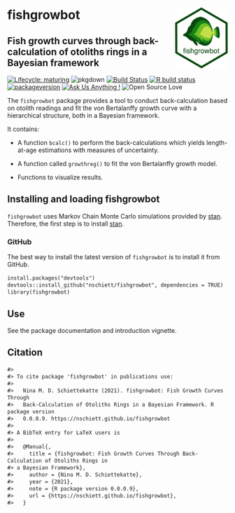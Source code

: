 <!-- README.md is generated from README.Rmd. Please edit that file -->

fishgrowbot <img src="man/figures/fishgrowbot_logo_white.png" width = 120 alt="fishgrowbot logo" align = "right" />
===================================================================================================================

Fish growth curves through back-calculation of otoliths rings in a Bayesian framework
-------------------------------------------------------------------------------------

<!-- badges: start -->

[![Lifecycle:
maturing](https://img.shields.io/badge/lifecycle-maturing-blue.svg)](https://www.tidyverse.org/lifecycle/#maturing)
![pkgdown](https://github.com/nschiett/fishgrowbot/workflows/pkgdown/badge.svg)
[![Build
Status](https://api.travis-ci.org/nschiett/fishualize.png?branch=master)](https://travis-ci.com/nschiett/fishgrowbot)
[![R build
status](https://github.com/nschiett/fishgrowbot/workflows/R-CMD-check/badge.svg)](https://github.com/nschiett/fishgrowbot/actions)
[![packageversion](https://img.shields.io/badge/Package%20version-0.0.0.9-orange.svg)](commits/master)
[![Ask Us Anything
!](https://img.shields.io/badge/Ask%20us-anything-1abc9c.svg)](https://github.com/nschiett/fishgrowbot/issues/new)
![Open Source
Love](https://badges.frapsoft.com/os/v2/open-source.svg?v=103)
<!-- badges: end -->

The `fishgrowbot` package provides a tool to conduct back-calculation
based on otolith readings and fit the von Bertalanffy growth curve with
a hierarchical structure, both in a Bayesian framework.

It contains:

-   A function `bcalc()` to perform the back-calculations which yields
    length-at-age estimations with measures of uncertainty.

-   A function called `growthreg()` to fit the von Bertalanffy growth
    model.

-   Functions to visualize results.

Installing and loading fishgrowbot
----------------------------------

`fishgrowbot` uses Markov Chain Monte Carlo simulations provided by
[stan](https://github.com/stan-dev/rstan/wiki/RStan-Getting-Started).
Therefore, the first step is to install
[stan](https://github.com/stan-dev/rstan/wiki/RStan-Getting-Started).

### GitHub

The best way to install the latest version of `fishgrowbot` is to
install it from GitHub.

    install.packages("devtools")
    devtools::install_github("nschiett/fishgrowbot", dependencies = TRUE)
    library(fishgrowbot)

Use
---

See the package documentation and introduction vignette.

Citation
--------

    #> 
    #> To cite package 'fishgrowbot' in publications use:
    #> 
    #>   Nina M. D. Schiettekatte (2021). fishgrowbot: Fish Growth Curves Through
    #>   Back-Calculation of Otoliths Rings in a Bayesian Framework. R package version
    #>   0.0.0.9. https://nschiett.github.io/fishgrowbot
    #> 
    #> A BibTeX entry for LaTeX users is
    #> 
    #>   @Manual{,
    #>     title = {fishgrowbot: Fish Growth Curves Through Back-Calculation of Otoliths Rings in
    #> a Bayesian Framework},
    #>     author = {Nina M. D. Schiettekatte},
    #>     year = {2021},
    #>     note = {R package version 0.0.0.9},
    #>     url = {https://nschiett.github.io/fishgrowbot},
    #>   }
